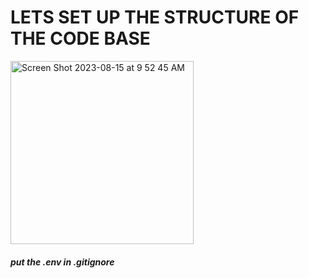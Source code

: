 # LETS SET UP THE STRUCTURE OF THE CODE BASE

<img width="293" alt="Screen Shot 2023-08-15 at 9 52 45 AM" src="https://github.com/kvebers/Inception-Tutorial/assets/49612380/9dfa2ea1-901c-45bb-b902-133c368511d5">

##### put the .env in .gitignore


